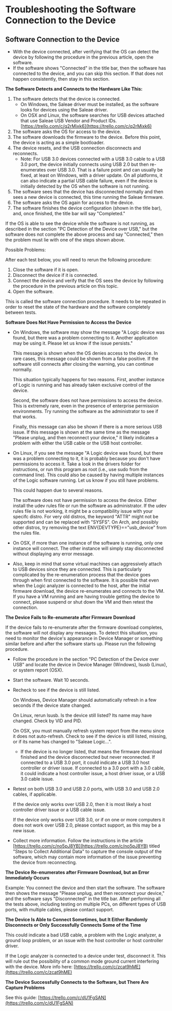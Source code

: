 # Troubleshooting the Software Connection to the Device

## Software Connection to the Device

* With the device connected, after verifying that the OS can detect the device by following the procedure in the previous article, open the software.
* If the software shows "Connected" in the title bar, then the software has connected to the device, and you can skip this section. If that does not happen consistently, then stay in this section.

**The Software Detects and Connects to the Hardware Like This:**

1. The software detects that the device is connected.
   * On Windows, the Saleae driver must be installed, as the software looks for devices using the Saleae driver.
   * On OSX and Linux, the software searches for USB devices attached that use Saleae USB Vendor and Product IDs. [https://trello.com/c/q2rMixk6](https://trello.com/c/q2rMixk6)
2. The software asks the OS for access to the device.
3. The software downloads the firmware to the device. Before this point, the device is acting as a simple bootloader.
4. The device resets, and the USB connection disconnects and reconnects.
   * Note: For USB 3.0 devices connected with a USB 3.0 cable to a USB 3.0 port, the device initially connects using USB 2.0 but then re-enumerates over USB 3.0. That is a failure point and can usually be fixed, at least on Windows, with a driver update. On all platforms, it can also indicate a partial USB cable failure, even if the device is initially detected by the OS when the software is not running.
5. The software sees that the device has disconnected normally and then sees a new device is connected, this time running the Saleae firmware.
6. The software asks the OS again for access to the device.
7. The software finishes the device configuration \(shown in the title bar\), and, once finished, the title bar will say "Completed."

If the OS is able to see the device while the software is not running, as described in the section "PC Detection of the Device over USB," but the software does not complete the above process and say "Connected," then the problem must lie with one of the steps shown above.

Possible Problems:

After each test below, you will need to rerun the following procedure:

1. Close the software if it is open.
2. Disconnect the device if it is connected.
3. Connect the device and verify that the OS sees the device by following the procedure in the previous article on this topic.
4. Open the software.

This is called the software connection procedure. It needs to be repeated in order to reset the state of the hardware and the software completely between tests.

**Software Does Not Have Permission to Access the Device**

* On Windows, the software may show the message "A Logic device was found, but there was a problem connecting to it.  Another application may be using it.  Please let us know if the issue persists."

  This message is shown when the OS denies access to the device. In rare cases, this message could be shown from a false positive. If the software still connects after closing the warning, you can continue normally.

  This situation typically happens for two reasons. First, another instance of Logic is running and has already taken exclusive control of the device. 

  Second, the software does not have permissions to access the device. This is extremely rare, even in the presence of enterprise permission environments. Try running the software as the administrator to see if that works.

  Finally, this message can also be shown if there is a more serious USB issue. If this message is shown at the same time as the message "Please unplug, and then reconnect your device," it likely indicates a problem with either the USB cable or the USB host controller.

* On Linux, if you see the message "A Logic device was found, but there was a problem connecting to it, it is probably because you don't have permissions to access it. Take a look in the drivers folder for instructions, or run this program as root \(i.e., use sudo from the command line\). This could also be caused by having multiple instances of the Logic software running. Let us know if you still have problems.

  This could happen due to several reasons.

  The software does not have permission to access the device. Either install the udev rules file or run the software as administrator. If the udev rules file is not working, it might be a compatibility issue with your specifc distro. For very old distros, the keyword "ATTR" might not be supported and can be replaced with "SYSFS". On Arch, and possibly other distros, try removing the text ENV{DEVTYPE}=="usb\_device" from the rules file.

* On OSX, if more than one instance of the software is running, only one instance will connect. The other instance will simply stay disconnected without displaying any error message.
* Also, keep in mind that some virtual machines can aggressively attach to USB devices since they are connected. This is particularly complicated by the re-enumeration process that the device goes through when first connected to the software. It is possible that even when the Logic analyzer is connected to the host, after the initial firmware download, the device re-enumerates and connects to the VM. If you have a VM running and are having trouble getting the device to connect, please suspend or shut down the VM and then retest the connection.

**The Device Fails to Re-enumerate after Firmware Download**

If the device fails to re-enumerate after the firmware download completes, the software will not display any messages. To detect this situation, you need to monitor the device's appearance in Device Manager or something similar before and after the software starts up. Please run the following procedure.

* Follow the procedure in the section "PC Detection of the Device over USB" and locate the device in Device Manager \(Windows\), lsusb \(Linux\), or system report \(OSX\).
* Start the software. Wait 10 seconds.
* Recheck to see if the device is still listed.

    On Windows, Device Manager should automatically refresh in a few seconds if the device state changed.

    On Linux, rerun lsusb. Is the device still listed? Its name may have changed. Check by VID and PID.

    On OSX, you must manually refresh system report from the menu since it does not auto-refresh. Check to see if the device is still listed, missing, or if its name has changed to "Saleae Logic...".

  * If the device is no longer listed, that means the firmware download finished and the device disconnected but never reconnected. If connected to a USB 3.0 port, it could indicate a USB 3.0 host controller or driver issue. If connected to a 3.0 port with a 3.0 cable, it could indicate a host controller issue, a host driver issue, or a USB 3.0 cable issue.

* Retest on both USB 3.0 and USB 2.0 ports, with USB 3.0 and USB 2.0 cables, if applicable.

    If the device only works over USB 2.0, then it is most likely a host controller driver issue or a USB cable issue.

    If the device only works over USB 3.0, or if on one or more computers it does not work over USB 2.0, please contact support, as this may be a new issue.

* Collect more information. Follow the instructions in the article [https://trello.com/c/no5pJ8YB](https://trello.com/c/no5pJ8YB) titled "Steps to Collect Additional Data" to capture the console output of the software, which may contain more information of the issue preventing the device from reconnecting.

**The Device Re-enumerates after Firmware Download, but an Error Immediately Occurs**

Example: You connect the device and then start the software. The software then shows the message "Please unplug, and then reconnect your device," and the software says "Disconnected" in the title bar. After performing all the tests above, including testing on multiple PCs, on different types of USB ports, with multiple cables, please contact support.

**The Device Is Able to Connect Sometimes, but It Either Randomly Disconnects or Only Successfully Connects Some of the Time**

This could indicate a bad USB cable, a problem with the Logic analyzer, a ground loop problem, or an issue with the host controller or host controller driver.

If the Logic analyzer is connected to a device under test, disconnect it. This will rule out the possibility of a common mode ground current interfering with the device. More info here: [https://trello.com/c/zcat9hME](https://trello.com/c/zcat9hME)

**The Device Successfully Connects to the Software, but There Are Capture Problems**

See this guide: [https://trello.com/c/dU1FgSAN](https://trello.com/c/dU1FgSAN)

